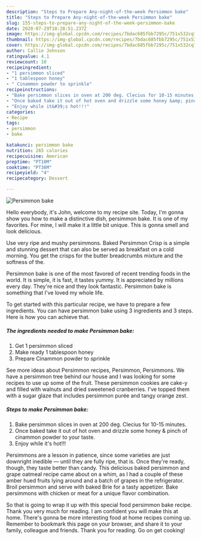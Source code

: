 ```yaml
---
description: "Steps to Prepare Any-night-of-the-week Persimmon bake"
title: "Steps to Prepare Any-night-of-the-week Persimmon bake"
slug: 155-steps-to-prepare-any-night-of-the-week-persimmon-bake
date: 2020-07-29T18:28:51.237Z
image: https://img-global.cpcdn.com/recipes/7bdac685fbb7295c/751x532cq70/persimmon-bake-recipe-main-photo.jpg
thumbnail: https://img-global.cpcdn.com/recipes/7bdac685fbb7295c/751x532cq70/persimmon-bake-recipe-main-photo.jpg
cover: https://img-global.cpcdn.com/recipes/7bdac685fbb7295c/751x532cq70/persimmon-bake-recipe-main-photo.jpg
author: Callie Johnson
ratingvalue: 4.1
reviewcount: 10
recipeingredient:
- "1 persimmon sliced"
- "1 tablespoon honey"
- " Cinammon powder to sprinkle"
recipeinstructions:
- "Bake persimmon slices in oven at 200 deg. Clecius for 10-15 minutes."
- "Once baked take it out of hot oven and drizzle some honey &amp; pinch of cinammon powder to your taste."
- "Enjoy while it&#39;s hot!!!"
categories:
- Recipe
tags:
- persimmon
- bake

katakunci: persimmon bake 
nutrition: 265 calories
recipecuisine: American
preptime: "PT10M"
cooktime: "PT36M"
recipeyield: "4"
recipecategory: Dessert

---
```



![Persimmon bake](https://img-global.cpcdn.com/recipes/7bdac685fbb7295c/751x532cq70/persimmon-bake-recipe-main-photo.jpg)

Hello everybody, it's John, welcome to my recipe site. Today, I'm gonna show you how to make a distinctive dish, persimmon bake. It is one of my favorites. For mine, I will make it a little bit unique. This is gonna smell and look delicious.

Use very ripe and mushy persimmons. Baked Persimmon Crisp is a simple and stunning dessert that can also be served as breakfast on a cold morning. You get the crisps for the butter breadcrumbs mixture and the softness of the.

Persimmon bake is one of the most favored of recent trending foods in the world. It is simple, it is fast, it tastes yummy. It is appreciated by millions every day. They're nice and they look fantastic. Persimmon bake is something that I've loved my whole life.


To get started with this particular recipe, we have to prepare a few ingredients. You can have persimmon bake using 3 ingredients and 3 steps. Here is how you can achieve that.

<!--inarticleads1-->

##### The ingredients needed to make Persimmon bake:

1. Get 1 persimmon sliced
1. Make ready 1 tablespoon honey
1. Prepare  Cinammon powder to sprinkle


See more ideas about Persimmon recipes, Persimmon, Persimmons. We have a persimmon tree behind our house and I was looking for some recipes to use up some of the fruit. These persimmon cookies are cake-y and filled with walnuts and dried sweetened cranberries. I&#39;ve topped them with a sugar glaze that includes persimmon purée and tangy orange zest. 

<!--inarticleads2-->

##### Steps to make Persimmon bake:

1. Bake persimmon slices in oven at 200 deg. Clecius for 10-15 minutes.
1. Once baked take it out of hot oven and drizzle some honey &amp; pinch of cinammon powder to your taste.
1. Enjoy while it&#39;s hot!!!


Persimmons are a lesson in patience, since some varieties are just downright inedible — until they are fully ripe, that is. Once they&#39;re ready, though, they taste better than candy. This delicious baked persimmon and grape oatmeal recipe came about on a whim, as I had a couple of these amber hued fruits lying around and a batch of grapes in the refrigerator. Broil persimmon and serve with baked Brie for a tasty appetizer. Bake persimmons with chicken or meat for a unique flavor combination. 

So that is going to wrap it up with this special food persimmon bake recipe. Thank you very much for reading. I am confident you will make this at home. There's gonna be more interesting food at home recipes coming up. Remember to bookmark this page on your browser, and share it to your family, colleague and friends. Thank you for reading. Go on get cooking!
